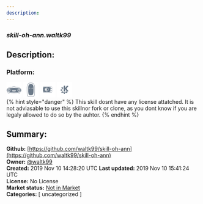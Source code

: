 ```yaml
---
description: 
---
```


### _skill-oh-ann.waltk99_  
## Description:  
  
  
### Platform:  
 ![Mark I](../.gitbook/assets/mark-1-icon.png)  ![Mark II](../.gitbook/assets/mark-2-icon.png)  ![Picroft](../.gitbook/assets/picroft-icon.png)  ![plasmoid](../.gitbook/assets/kde.png)   
{% hint style="danger" %}
This skill dosnt have any license attatched. It is not adviasable to use this skillnor fork or clone, as you dont know if you are legaly allowed to do so by the auhtor.
{% endhint %}
  
## Summary:  
**Github:** [https://github.com/waltk99/skill-oh-ann](https://github.com/waltk99/skill-oh-ann)  
**Owner:** [@waltk99](https://github.com/waltk99)  
**Created:** 2019 Nov 10 14:28:20 UTC  **Last updated:** 2019 Nov 10 15:41:24 UTC  
**License:** No License  
**Market status:** [Not in Market](https://market.mycroft.ai/skill/)  
**Categories:** [ uncategorized ]   
